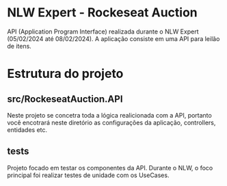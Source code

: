 # NLW Expert - Rockeseat Auction

API (Application Program Interface) realizada durante o NLW Expert (05/02/2024 até 08/02/2024). A aplicação consiste em uma API para leilão de itens.

# Estrutura do projeto

## src/RockeseatAuction.API
Neste projeto se concetra toda a lógica realicionada com a API, portanto você encotrará neste diretório as configurações da aplicação, controllers, entidades etc.

## tests 
Projeto focado em testar os componentes da API. Durante o NLW, o foco principal foi realizar testes de unidade com os UseCases.
